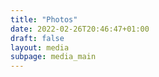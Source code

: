 ```yaml
---
title: "Photos"
date: 2022-02-26T20:46:47+01:00
draft: false
layout: media
subpage: media_main
---
```


